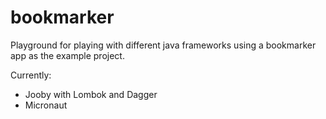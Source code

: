 # bookmarker

Playground for playing with different java frameworks using
a bookmarker app as the example project.

Currently:
- Jooby with Lombok and Dagger
- Micronaut
